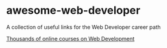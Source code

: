 # awesome-web-developer
A collection of useful links for the Web Developer career path

[Thousands of online courses on Web Development](https://getyourstudy.com/web-development)
